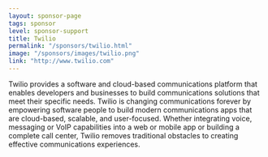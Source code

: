 ```yaml
---
layout: sponsor-page
tags: sponsor
level: sponsor-support
title: Twilio
permalink: "/sponsors/twilio.html"
image: "/sponsors/images/twilio.png"
link: "http://www.twilio.com"
---
```


Twilio provides a software and cloud-based communications platform that enables developers and businesses to build communications solutions that meet their specific needs.  Twilio is changing communications forever by empowering software people to build modern communications apps that are cloud-based, scalable, and user-focused. Whether integrating voice, messaging or VoIP capabilities into a web or mobile app or building a complete call center, Twilio removes traditional obstacles to creating effective communications experiences. 